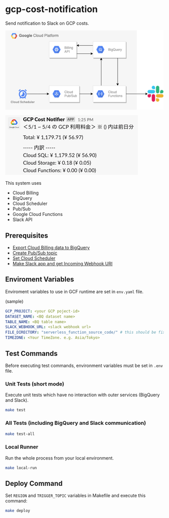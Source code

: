 # gcp-cost-notification

Send notification to Slack on GCP costs.

![](architecture.png)

![](sample_image.png)


This system uses

- Cloud Billing
- BigQuery
- Cloud Scheduler
- Pub/Sub
- Google Cloud Functions
- Slack API

## Prerequisites

- [Export Cloud Billing data to BigQuery](https://cloud.google.com/billing/docs/how-to/export-data-bigquery-setup)
- [Create Pub/Sub topic](https://cloud.google.com/pubsub/docs/quickstart-console)
- [Set Cloud Scheduler](https://cloud.google.com/scheduler/docs/quickstart)
- [Make Slack app and get Incoming Webhook URI](https://api.slack.com/messaging/webhooks)

## Enviroment Variables

Enviroment variables to use in GCF runtime are set in `env.yaml` file.

(sample)
```yaml
GCP_PROJECT: <your GCP poject-id>
DATASET_NAME: <BQ dataset name>
TABLE_NAME: <BQ table name>
SLACK_WEBHOOK_URL: <slack webhook url>
FILE_DIRECTORY: "serverless_function_source_code/" # this should be fixed
TIMEZONE: <Your TimeZone. e.g. Asia/Tokyo>
```

## Test Commands

Before executing test commands, environment variables must be set in `.env` file.

### Unit Tests (short mode)

Execute unit tests which have no interaction with outer services (BigQuery and Slack).

```sh
make test
```

### All Tests (including BigQuery and Slack communication)

```sh
make test-all
```

### Local Runner

Run the whole process from your local environment.

```sh
make local-run
```

## Deploy Command

Set `REGION` and `TRIGGER_TOPIC` variables in Makefile and execute this command:

```sh
make deploy
```